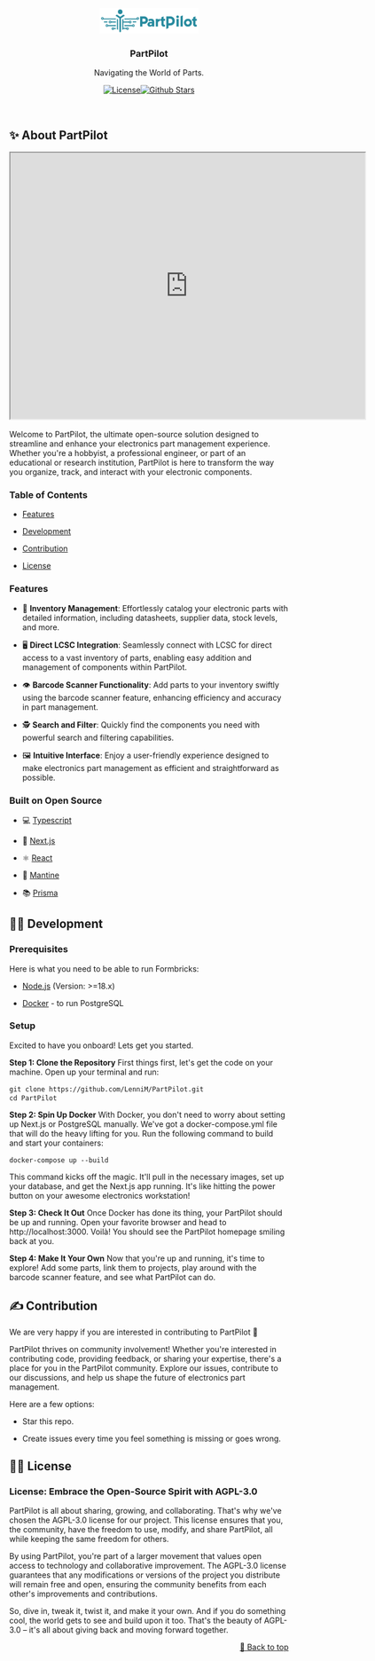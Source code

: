<div id="top"></div>

<p align="center">

<a href="https://github.com/LenniM/PartPilot">

<img width="180" alt="Open Source Electronics Part Inventory System" src="https://github.com/LenniM/PartPilot/blob/main/public/images/PartPilot-Logo-Background.png">

</a>

<h3 align="center">PartPilot</h3>

<p align="center">
Navigating the World of Parts.
<br />
</p>
</p>

<p align="center">
<a href="https://github.com/LenniM/PartPilot/blob/main/LICENSE"><img src="https://img.shields.io/badge/License-AGPL-purple" alt="License"></a><a href="https://github.com/LenniM/PartPilot/stargazers"><img src="https://img.shields.io/github/stars/LenniM/PartPilot?logo=github" alt="Github Stars"></a>
</p>

<br/>



## ✨ About PartPilot
<iframe src="https://drive.google.com/file/d/1xHViK_IVqHnqxBZ5GivWGwuraBYTqx4o/preview" width="640" height="480" allow="autoplay"></iframe>

Welcome to PartPilot, the ultimate open-source solution designed to streamline and enhance your electronics part management experience. Whether you're a hobbyist, a professional engineer, or part of an educational or research institution, PartPilot is here to transform the way you organize, track, and interact with your electronic components.

### Table of Contents

- [Features](#features)

- [Development](#development)

- [Contribution](#contribution)

- [License](#license)

<a id="features"></a>

### Features

- 🏬 **Inventory Management**: Effortlessly catalog your electronic parts with detailed information, including datasheets, supplier data, stock levels, and more.

- 🖥️ **Direct LCSC Integration**: Seamlessly connect with LCSC for direct access to a vast inventory of parts, enabling easy addition and management of components within PartPilot.

- 👁️ **Barcode Scanner Functionality**: Add parts to your inventory swiftly using the barcode scanner feature, enhancing efficiency and accuracy in part management.

- 🕵️ **Search and Filter**: Quickly find the components you need with powerful search and filtering capabilities.

- 🖼️ **Intuitive Interface**: Enjoy a user-friendly experience designed to make electronics part management as efficient and straightforward as possible.

### Built on Open Source

- 💻 [Typescript](https://www.typescriptlang.org/)

- 🚀 [Next.js](https://nextjs.org/)

- ⚛️ [React](https://reactjs.org/)

- 🎨 [Mantine](https://mantine.dev/)

- 📚 [Prisma](https://prisma.io/)

<a id="development"></a>

## 👨‍💻 Development

### Prerequisites

Here is what you need to be able to run Formbricks:

- [Node.js](https://nodejs.org/en) (Version: >=18.x)

- [Docker](https://www.docker.com/) - to run PostgreSQL

### Setup

Excited to have you onboard! Lets get you started.

**Step 1: Clone the Repository**
First things first, let's get the code on your machine. Open up your terminal and run:
```
git clone https://github.com/LenniM/PartPilot.git
cd PartPilot
```

**Step 2: Spin Up Docker**
With Docker, you don't need to worry about setting up Next.js or PostgreSQL manually. We've got a docker-compose.yml file that will do the heavy lifting for you.
Run the following command to build and start your containers:
```
docker-compose up --build
```
This command kicks off the magic. It'll pull in the necessary images, set up your database, and get the Next.js app running. It's like hitting the power button on your awesome electronics workstation!

**Step 3: Check It Out**
Once Docker has done its thing, your PartPilot should be up and running. Open your favorite browser and head to http://localhost:3000. Voilà! You should see the PartPilot homepage smiling back at you.

**Step 4: Make It Your Own**
Now that you're up and running, it's time to explore! Add some parts, link them to projects, play around with the barcode scanner feature, and see what PartPilot can do.

<a id="contribution"></a>

## ✍️ Contribution

We are very happy if you are interested in contributing to PartPilot 🤗

PartPilot thrives on community involvement! Whether you're interested in contributing code, providing feedback, or sharing your expertise, there's a place for you in the PartPilot community. Explore our issues, contribute to our discussions, and help us shape the future of electronics part management.

Here are a few options:

- Star this repo.

- Create issues every time you feel something is missing or goes wrong.

<a id="license"></a>

## 👩‍⚖️ License

### License: Embrace the Open-Source Spirit with AGPL-3.0

PartPilot is all about sharing, growing, and collaborating. That's why we've chosen the AGPL-3.0 license for our project. This license ensures that you, the community, have the freedom to use, modify, and share PartPilot, all while keeping the same freedom for others.

By using PartPilot, you're part of a larger movement that values open access to technology and collaborative improvement. The AGPL-3.0 license guarantees that any modifications or versions of the project you distribute will remain free and open, ensuring the community benefits from each other's improvements and contributions.

So, dive in, tweak it, twist it, and make it your own. And if you do something cool, the world gets to see and build upon it too. That's the beauty of AGPL-3.0 – it's all about giving back and moving forward together.

<p align="right"><a href="#top">🔼 Back to top</a></p>
